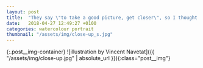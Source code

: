 ```yaml
---
layout: post
title:  "They say \"to take a good picture, get closer\", so I thought I could try this out"
date:   2018-04-27 12:49:27 +0100
categories: watercolour portrait
thumbnail: "/assets/img/close-up_s.jpg"
---
```

{:.post__img-container}
  ![illustration by Vincent Navetat]({{ "/assets/img/close-up.jpg" | absolute_url }}){:class="post__img"}
